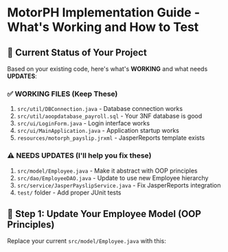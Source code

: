 # MotorPH Implementation Guide - What's Working and How to Test

## 🎯 Current Status of Your Project

Based on your existing code, here's what's **WORKING** and what needs **UPDATES**:

### ✅ **WORKING FILES (Keep These)**
1. `src/util/DBConnection.java` - Database connection works
2. `src/util/aoopdatabase_payroll.sql` - Your 3NF database is good
3. `src/ui/LoginForm.java` - Login interface works
4. `src/ui/MainApplication.java` - Application startup works
5. `resources/motorph_payslip.jrxml` - JasperReports template exists

### ⚠️ **NEEDS UPDATES (I'll help you fix these)**
1. `src/model/Employee.java` - Make it abstract with OOP principles
2. `src/dao/EmployeeDAO.java` - Update to use new Employee hierarchy
3. `src/service/JasperPayslipService.java` - Fix JasperReports integration
4. `test/` folder - Add proper JUnit tests

## 🚀 **Step 1: Update Your Employee Model (OOP Principles)**

Replace your current `src/model/Employee.java` with this: